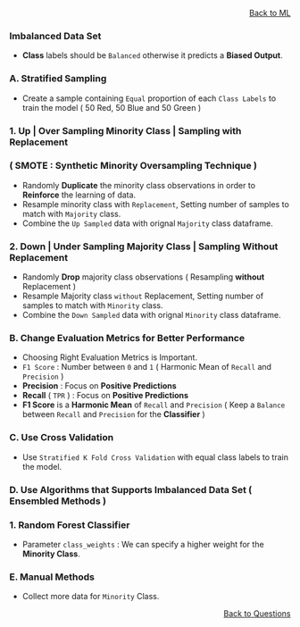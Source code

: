 <p align='right'><a align="right" href="https://github.com/KIRANKUMAR7296/Library/blob/main/Machine%20Learning/Machine%20Learning%20Models.md">Back to ML</a></p>

### Imbalanced Data Set

- **Class** labels should be `Balanced` otherwise it predicts a **Biased Output**.

### A. Stratified Sampling
- Create a sample containing `Equal` proportion of each `Class Labels` to train the model ( 50 Red, 50 Blue and 50 Green )

### 1. Up | Over Sampling Minority Class | Sampling with Replacement 

### ( SMOTE : Synthetic Minority Oversampling Technique )

- Randomly **Duplicate** the minority class observations in order to **Reinforce** the learning of data.
- Resample minority class with `Replacement`, Setting number of samples to match with `Majority` class.
- Combine the `Up Sampled` data with orignal `Majority` class dataframe.

### 2. Down | Under Sampling Majority Class | Sampling Without Replacement 
- Randomly **Drop** majority class observations ( Resampling **without** Replacement )
- Resample Majority class `without` Replacement, Setting number of samples to match with `Minority` class.
- Combine the `Down Sampled` data with orignal `Minority` class dataframe.

### B. Change Evaluation Metrics for Better Performance
- Choosing Right Evaluation Metrics is Important.
- `F1 Score` : Number between `0` and `1` ( Harmonic Mean of `Recall` and `Precision` )
- **Precision** : Focus on **Positive Predictions**
- **Recall** ( `TPR` ) : Focus on **Positive Predictions**
- **F1 Score** is a **Harmonic Mean** of `Recall` and `Precision` ( Keep a `Balance` between `Recall` and `Precision` for the **Classifier** )

### C. Use Cross Validation 
- Use `Stratified K Fold Cross Validation` with equal class labels to train the model.

### D. Use Algorithms that Supports Imbalanced Data Set ( Ensembled Methods )

### 1. Random Forest Classifier 
- Parameter `class_weights` : We can specify a higher weight for the **Minority Class**.

### E. Manual Methods
- Collect more data for `Minority` Class.

<p align='right'><a align="right" href="https://github.com/KIRANKUMAR7296/Library/blob/main/Interview.md">Back to Questions</a></p>

